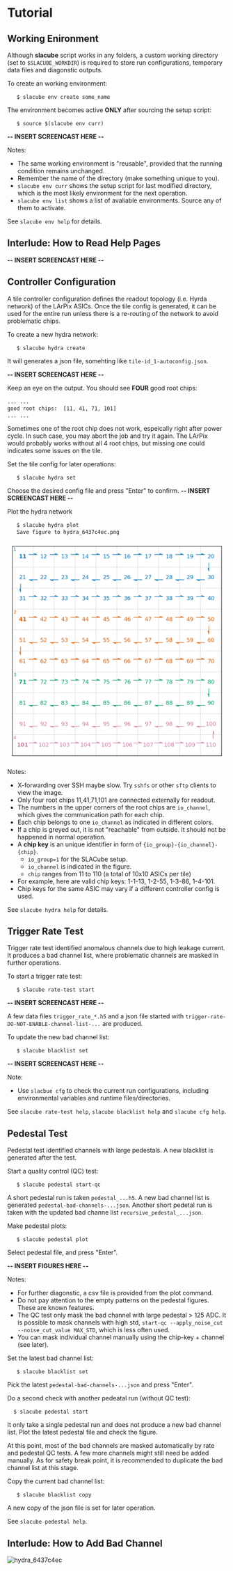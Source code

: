 # Tutorial
## Working Enironment

Although **slacube** script works in any folders, a custom working directory
(set to `$SLACUBE_WORKDIR`) is required to store run configurations, temporary
data files and diagonstic outputs.

To create an working environment:
```
   $ slacube env create some_name
```

The environment becomes active **ONLY** after sourcing the setup script:
```
   $ source $(slacube env curr)
```

**-- INSERT SCREENCAST HERE --**

Notes:
- The same working environment is "reusable", provided that the running
  condition remains unchanged.
- Remember the name of the directory (make something unique to you).
- `slacube env curr` shows the setup script for last modified directory, which
  is the most likely environment for the next operation.
- `slacube env list` shows a list of avaliable environments. Source any of them
  to activate.

See `slacube env help` for details.

## Interlude: How to Read Help Pages
**-- INSERT SCREENCAST HERE --**

## Controller Configuration

A tile controller configuration defines the readout topology (i.e. Hyrda
network) of the LArPix ASICs. Once the tile config is generated, it can be used
for the entire run unless there is a re-routing of the network to avoid
problematic chips.

To create a new hydra network:
```
   $ slacube hydra create
```
It will generates a json file, somehting like `tile-id_1-autoconfig.json`.

**-- INSERT SCREENCAST HERE --**

Keep an eye on the output. You should see **FOUR** good root chips:
```
... ...
good root chips:  [11, 41, 71, 101] 
... ...
```

Sometimes one of the root chip does not work, espeically right after power
cycle. In such case, you may abort the job and try it again. The LArPix would
probably works without all 4 root chips, but missing one could indicates some
issues on the tile.

Set the tile config for later operations:
```
   $ slacube hydra set
```
Choose the desired config file and press "Enter" to confirm.
**-- INSERT SCREENCAST HERE --**

Plot the hydra network
```
   $ slacube hydra plot
   Save figure to hydra_6437c4ec.png
```

![Hydra Network](figures/hydra_6437c4ec.png)

Notes:
- X-forwarding over SSH maybe slow. Try `sshfs` or other `sftp` clients to view
  the image.
- Only four root chips 11,41,71,101 are connected externally for readout.
- The numbers in the upper corners of the root chips are `io_channel`, which
  gives the communication path for each chip. 
- Each chip belongs to one `io_channel` as indicated in different
  colors.
- If a chip is greyed out, it is not "reachable" from outside. It should not
  be happened in normal operation.
- A **chip key** is an unique identifier in form of `{io_group}-{io_channel}-{chip}`.
  - `io_group=1` for the SLACube setup.
  - `io_channel` is indicated in the figure.
  - `chip` ranges from 11 to 110 (a total of 10x10 ASICs per tile)
- For example, here are valid chip keys: 1-1-13, 1-2-55, 1-3-86, 1-4-101.
- Chip keys for the same ASIC may vary if a different controller config is used.

See `slacube hydra help` for details.

## Trigger Rate Test
 
Trigger rate test identified anomalous channels due to high leakage current. It
produces a bad channel list, where problematic channels are masked in further
operations.

To start a trigger rate test:
```
   $ slacube rate-test start
```
**-- INSERT SCREENCAST HERE --**

A few data files `trigger_rate_*.h5` and a json file started with
`trigger-rate-DO-NOT-ENABLE-channel-list-...` are produced.

To update the new bad channel list:
```
   $ slacube blacklist set
```
**-- INSERT SCREENCAST HERE --**

Note:
- Use `slacbue cfg` to check the current run configurations, including
  environmental variables and runtime files/directories.

See `slacube rate-test help`, `slacube blacklist help` and `slacube cfg help`.

## Pedestal Test

Pedestal test identified channels with large pedestals. A new blacklist is
generated after the test.

Start a quality control (QC) test:
```
   $ slacube pedestal start-qc
```
A short pedestal run is taken `pedestal_...h5`.
A new bad channel list is generated `pedestal-bad-channels-...json`.
Another short pedetal run is taken with the updated bad channe list `recursive_pedestal_...json`.

Make pedestal plots:
```
   $ slacube pedestal plot
```
Select pedestal file, and press "Enter".

**-- INSERT FIGURES HERE --**

Notes:
- For further diagonstic, a csv file is provided from the plot command.
- Do not pay attention to the empty patterns on the pedestal figures. These are
  known features.
- The QC test only mask the bad channel with large pedestal > 125 ADC. It is
  possible to mask channels with high std, `start-qc --apply_noise_cut --noise_cut_value MAX_STD`,
  which is less often used.
- You can mask individual channel manually using the chip-key + channel (see later).

Set the latest bad channel list:
```
   $ slacube blacklist set
```
Pick the latest `pedestal-bad-channels-...json` and press "Enter".

Do a second check with another pedeatal run (without QC test):
```
  $ slacube pedestal start
```
It only take a single pedestal run and does not produce a new bad channel list.
Plot the latest pedestal file and check the figure.

At this point, most of the bad channels are masked automatically by rate and
pedestal QC tests. A few more channels might still need be added manually. As
for safety break point, it is recommended to duplicate the bad channel list at
this stage.

Copy the current bad channel list:
```
   $ slacube blacklist copy
```
A new copy of the json file is set for later operation.

See `slacube pedestal help`.

## Interlude: How to Add Bad Channel

![hydra_6437c4ec](https://user-images.githubusercontent.com/55715/231730721-b2c89b6e-bbed-44f5-b91a-7d861f98acad.png)
